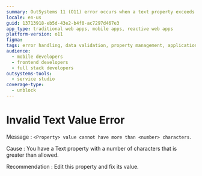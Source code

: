 ```yaml
---
summary: OutSystems 11 (O11) error occurs when a text property exceeds its character limit.
locale: en-us
guid: 13713918-eb5d-43e2-b4f0-ac7297d467e3
app_type: traditional web apps, mobile apps, reactive web apps
platform-version: o11
figma:
tags: error handling, data validation, property management, application development, outsystems platform
audience:
  - mobile developers
  - frontend developers
  - full stack developers
outsystems-tools:
  - service studio
coverage-type:
  - unblock
---
```


# Invalid Text Value Error

Message
:   `<Property> value cannot have more than <number> characters.`

Cause
:   You have a Text property with a number of characters that is greater than allowed.

Recommendation
:   Edit this property and fix its value.


